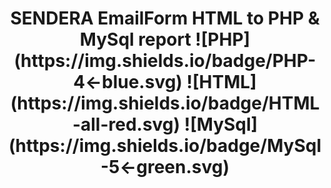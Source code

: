 <center><h1>SENDERA EmailForm HTML to PHP & MySql report
![PHP](https://img.shields.io/badge/PHP-4<-blue.svg)
![HTML](https://img.shields.io/badge/HTML-all-red.svg)
![MySql](https://img.shields.io/badge/MySql-5<-green.svg)
